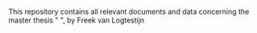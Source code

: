 This repository contains all relevant documents and data concerning the master thesis " ", by Freek van Logtestijn

